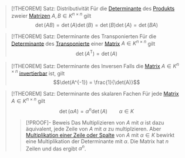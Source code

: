 > [!THEOREM] Satz: Distributivität
> Für die [Determinante](Determinante.md) des [Produkts](../Matrizenoperationen/Multiplikation%20von%20Matrizen.md) zweier [Matrizen](../Matrix.md) $A, B \in K^{n\times n}$ gilt
> $$\det (AB) = \det(A)\det(B) = \det(B)\det(A) = \det (BA)$$

> [!THEOREM] Satz: Determinante des Transponierten
> Für die [Determinante](Determinante.md) des [Transponierte](../Matrizenoperationen/Transponieren.md) einer [Matrix](../Matrix.md) $A \in K^{n\times n}$ gilt
> $$\det(A^\mathsf{T}) = \det(A)$$

> [!THEOREM] Satz: Determinante des Inversen
> Falls die [Matrix](../Matrix.md) $A\in K^{n\times n}$ [invertierbar](../Invertieren/Invertierbarkeit.md) ist, gilt
> $$\det(A^{-1}) = \frac{1}{\det(A)}$$

> [!THEOREM] Satz: Determinante des skalaren Fachen
> Für jede [Matrix](../Matrix.md) $A\in K^{n\times n}$ gilt
> $$\det(\alpha A) = \alpha^n \det (A) \qquad \alpha \in K$$
> > [!PROOF]- Beweis
> > Das Multiplizieren von $A$ mit $\alpha$ ist dazu äquivalent, jede Zeile von $A$ mit $\alpha$ zu multiplzieren. Aber [Multiplikation einer Zeile oder Spalte](Effekt%20von%20Zeilen-%20und%20Spaltenumformungen.md) von $A$ mit $\alpha \in K$ bewirkt eine Multiplikation der Determinante mit $\alpha$. Die Matrix hat $n$ Zeilen und das ergibt $\alpha^n$.